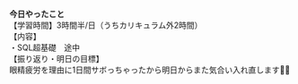 **今日やったこと**<br>
【学習時間】3時間半/日（うちカリキュラム外2時間）<br>
【内容】<br>
・SQL超基礎　途中<br>
【振り返り・明日の目標】<br>
眼精疲労を理由に1日間サボっちゃったから明日からまた気合い入れ直します💪🏻<br>